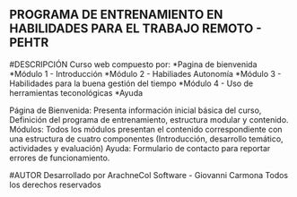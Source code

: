 ## PROGRAMA DE ENTRENAMIENTO EN HABILIDADES PARA EL TRABAJO REMOTO - PEHTR

#DESCRIPCIÓN
Curso web compuesto por:
*Pagina de bienvenida
*Módulo 1 - Introducción
*Módulo 2 - Habiliades Autonomía
*Módulo 3 - Habilidades para la buena gestión del tiempo
*Módulo 4 - Uso de herramientas teconológicas
*Ayuda 

Página de Bienvenida: Presenta información inicial básica del curso, Definición del programa de entrenamiento, estructura modular y contenido.
Módulos: Todos los módulos presentan el contenido correspondiente con una estructura de cuatro componentes (Introducción, desarrollo temático, actividades y evaluación)
Ayuda: Formulario de contacto para reportar errores de funcionamiento.

#AUTOR
Desarrollado por ArachneCol Software - Giovanni Carmona
Todos los derechos reservados